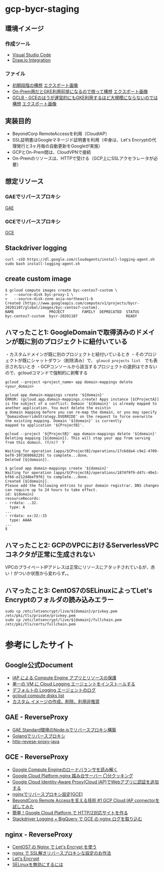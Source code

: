 # gcp-bycr-staging

## 環境イメージ

### 作成ツール

* [Visual Studio Code](https://azure.microsoft.com/ja-jp/products/visual-studio-code/)
* [Draw.io Integration](https://marketplace.visualstudio.com/items?itemName=hediet.vscode-drawio)

### ファイル

* [初期段階の構想](./images/gcp.drawio) [エクスポート画像](./images/gcp.png)
* [On-Prem用だとGKE利用前提になるので倣って構想](./images/gcp_kube.drawio) [エクスポート画像](./images/gcp_kube.png)
* [GCLB - GCEのほうが運営的にもGKE利用するほど大規模にならないのでは構想](./images/gcp_gclb.drawio) [エクスポート画像](./images/gcp_gclb.png)

## 実装目的

* BeyondCorp RemoteAccessを利用（CloudIAP）
* SSL証明書はGoogleマネージド証明書を利用（中身は、Let's Encryptの代理発行と3ヶ月毎の自動更新をGoogleが実施）
* GCPとOn-Prem間は、CloudVPNで接続
* On-Premのリソースは、HTTPで受ける（GCP上にSSLアクセラレータが必要）

## 想定リソース

### GAEでリバースプロキシ

[GAE](./src/gae.md)

### GCEでリバースプロキシ

[GCE](./src/gce.md)

## Stackdriver logging

```
curl -sSO https://dl.google.com/cloudagents/install-logging-agent.sh
sudo bash install-logging-agent.sh
```

## create custom image

```
$ gcloud compute images create byc-centos7-custom \
>   --source-disk byc-proxy-1 \
>   --source-disk-zone asia-northeast1-b
Created [https://www.googleapis.com/compute/v1/projects/bycr-20201107/global/images/byc-centos7-custom].
NAME                PROJECT        FAMILY  DEPRECATED  STATUS
byc-centos7-custom  bycr-20201107                      READY
```

## ハマったこと1: GoogleDomainで取得済みのドメインが既に別のプロジェクトに紐付いている

・カスタムドメインが既に別のプロジェクトと紐付いているとき
・そのプロジェクトが既にシャットダウン（削除済み）で、 `gloucd projects list`　でも表示されないとき
・GCPコンソールから該当するプロジェクトの選択はできないので、gcloudコマンドで強制的に剥奪する

`gcloud --project <project_name> app domain-mappings delete <your_domain>`

```
gcloud app domain-mappings create '${domain}'
ERROR: (gcloud.app.domain-mappings.create) Apps instance [${ProjectA}] is the subject of a conflict: Domain '${domain}' is already mapped to another application. You must delete the existin
g domain mapping before you can re-map the domain, or you may specify 'DomainOverrideStrategy.OVERRIDE' on the request to force overwrite the existing mapping. Domain '${domain}' is currently
mapped to application '${ProjectB}'.
```

```
gcloud --project '${ProjectB}' app domain-mappings delete '${domain}'
Deleting mapping [${domain}]. This will stop your app from serving
from this domain. (Y/n)?  Y

Waiting for operation [apps/${ProjectB}/operations/17c6dda4-c9e2-4709-bef0-397369068229] to complete...done.
Deleted [${domain}].
```

```
$ gcloud app domain-mappings create '${domain}'
Waiting for operation [apps/${ProjectA}/operations/1874f9f9-d47c-40e1-bf66-e212d4bef9f6] to complete...done.
Created [${domain}].
Please add the following entries to your domain registrar. DNS changes can require up to 24 hours to take effect.
id: ${domain}
resourceRecords:
- rrdata: ..32.
  type: A
...
- rrdata: xx:32::15
  type: AAAA
...
$
```

## ハマったこと2: GCPのVPCにおけるServerlessVPCコネクタが正常に生成されない

VPCのプライベートIPアドレスは正常にリソースにアタッチされているが、赤い！がついか状態から変わらず。。

## ハマったこと3: CentOS7のSELinuxによってLet's Encryptのフォルダの読み込みエラー

```
sudo cp /etc/letsencrypt/live/${domain}/privkey.pem /etc/pki/tls/private/privkey.pem
sudo cp /etc/letsencrypt/live/${domain}/fullchain.pem /etc/pki/tls/certs/fullchain.pem
```

# 参考にしたサイト

## Google公式Document

* [IAP による Compute Engine アプリとリソースの保護](https://cloud.google.com/context-aware-access/docs/securing-compute-engine?hl=ja)
* [単一の VM に Cloud Logging エージェントをインストールする](https://cloud.google.com/logging/docs/agent/installation?hl=ja)
* [デフォルトの Logging エージェントのログ](https://cloud.google.com/logging/docs/agent/default-logs?hl=ja)
* [gcloud compute disks list](https://cloud.google.com/sdk/gcloud/reference/compute/disks/list)
* [カスタム イメージの作成、削除、利用非推奨](https://cloud.google.com/compute/docs/images/create-delete-deprecate-private-images#gcloud)

## GAE - ReverseProxy

* [GAE Standard環境のNode.jsでリバースプロキシ構築](https://www.kwonline.org/memo2/2019/02/22/reverse-proxy-on-gae-standard-nodejs/)
* [Golangでリバースプロキシ](https://sites.google.com/site/progrhymetechwiki/home/memo/2017/20170425)
* [http-revese-proxy-java](https://github.com/h-r-k-matsumoto/http-revese-proxy-java)

## GCE - ReverseProxy

* [Google Compute Engineのロードバランサを読み解く](https://dev.classmethod.jp/articles/gce-lb2/)
* [Google Cloud Platform nginx 踏み台サーバー 〇分クッキング](https://qiita.com/AkiQ/items/5392658898be66fbf77b)
* [Google Cloud Identity-Aware Proxy(Cloud IAP)でWebアプリに認証を追加する](https://takipone.com/gcp-cloud-iap-ataglance/)
* [nginxでリバースプロキシ設定[GCE]](https://sbc-web.hatenablog.jp/entry/2017/05/02/nginx%E3%81%A7%E3%83%AA%E3%83%90%E3%83%BC%E3%82%B9%E3%83%97%E3%83%AD%E3%82%AD%E3%82%B7%E8%A8%AD%E5%AE%9A%5BGCE%5D)
* [BeyondCorp Remote Accessを支える技術 #1 GCP Cloud IAP connectorを試してみた](https://dev.classmethod.jp/articles/beyondcorp-remote-access-getting-started1/)
* [簡単！Google Cloud Platform で HTTP/2対応サイトを作る](https://blog.apar.jp/web/4908/)
* [Stackdriver Logging + BigQuery で GCE の nginx ログを取り込む](https://runble1.com/stackdriver-logging-bigquery-nginx/#GCE_Stackdriver_logging_agent)

## nginx - ReverseProxy

* [CentOS7 の Nginx で Let's Encrypt を使う](https://qiita.com/ekzemplaro/items/15bceed7c5612fe039d5)
* [nginx で SSL解きリバースプロキシな設定のお作法](https://qiita.com/ywatai@github/items/a179186a458a42b3c7f0)
* [Let's Encrypt](https://qiita.com/mid480/private/beddc662c95bff82d6a7)
* [SELinuxを無効にするには](http://park1.wakwak.com/~ima/centos4_selinux0001.html)

